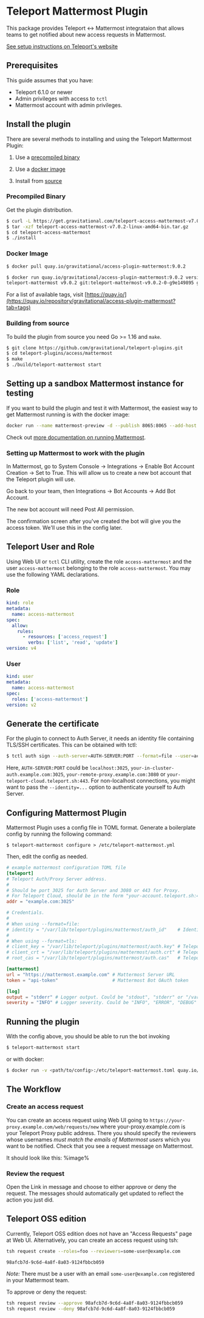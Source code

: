 # Teleport Mattermost Plugin

This package provides Teleport <-> Mattermost integrataion that allows teams to
get notified about new access requests in Mattermost.

[See setup instructions on Teleport's website](https://goteleport.com/teleport/docs/enterprise/workflow/ssh_approval_mattermost/)

## Prerequisites

This guide assumes that you have:

- Teleport 6.1.0 or newer
- Admin privileges with access to `tctl`
- Mattermost account with admin privileges.

## Install the plugin

There are several methods to installing and using the Teleport Mattermost Plugin:

1. Use a [precompiled binary](#precompiled-binary)

2. Use a [docker image](#docker-image)

3. Install from [source](#building-from-source)

### Precompiled Binary

Get the plugin distribution.

```bash
$ curl -L https://get.gravitational.com/teleport-access-mattermost-v7.0.2-linux-amd64-bin.tar.gz
$ tar -xzf teleport-access-mattermost-v7.0.2-linux-amd64-bin.tar.gz
$ cd teleport-access-mattermost
$ ./install
```

### Docker Image
```bash
$ docker pull quay.io/gravitational/access-plugin-mattermost:9.0.2
```

```bash
$ docker run quay.io/gravitational/access-plugin-mattermost:9.0.2 version
teleport-mattermost v9.0.2 git:teleport-mattermost-v9.0.2-0-g9e149895 go1.17.8
```

For a list of available tags, visit [https://quay.io/](https://quay.io/repository/gravitational/access-plugin-mattermost?tab=tags)

### Building from source

To build the plugin from source you need Go >= 1.16 and `make`.

```bash
$ git clone https://github.com/gravitational/teleport-plugins.git
$ cd teleport-plugins/access/mattermost
$ make
$ ./build/teleport-mattermost start
```

## Setting up a sandbox Mattermost instance for testing

If you want to build the plugin and test it with Mattermost, the easiest way to
get Mattermost running is with the docker image:

```bash
docker run --name mattermost-preview -d --publish 8065:8065 --add-host dockerhost:127.0.0.1 mattermost/mattermost-preview
```

Check out
[more documentation on running Mattermost](https://docs.mattermost.com/install/docker-local-machine.html).

### Setting up Mattermost to work with the plugin

In Mattermost, go to System Console -> Integrations -> Enable Bot Account
Creation -> Set to True. This will allow us to create a new bot account that the
Teleport plugin will use.

Go back to your team, then Integrations -> Bot Accounts -> Add Bot Account.

The new bot account will need Post All permission.

The confirmation screen after you've created the bot will give you the access
token. We'll use this in the config later.

## Teleport User and Role

Using Web UI or `tctl` CLI utility, create the role `access-mattermost` and the user `access-mattermost` belonging to the role `access-mattermost`. You may use the following YAML declarations.

### Role

```yaml
kind: role
metadata:
  name: access-mattermost
spec:
  allow:
    rules:
      - resources: ['access_request']
        verbs: ['list', 'read', 'update']
version: v4
```

### User

```yaml
kind: user
metadata:
  name: access-mattermost
spec:
  roles: ['access-mattermost']
version: v2
```

## Generate the certificate

For the plugin to connect to Auth Server, it needs an identity file containing TLS/SSH certificates. This can be obtained with tctl:

```bash
$ tctl auth sign --auth-server=AUTH-SERVER:PORT --format=file --user=access-mattermost --out=/var/lib/teleport/plugins/mattermost/auth_id --ttl=8760h
```

Here, `AUTH-SERVER:PORT` could be `localhost:3025`, `your-in-cluster-auth.example.com:3025`, `your-remote-proxy.example.com:3080` or `your-teleport-cloud.teleport.sh:443`. For non-localhost connections, you might want to pass the `--identity=...` option to authenticate yourself to Auth Server.

## Configuring Mattermost Plugin

Mattermost Plugin uses a config file in TOML format. Generate a boilerplate config
by running the following command:

```
$ teleport-mattermost configure > /etc/teleport-mattermost.yml
```

Then, edit the config as needed.

```TOML
# example mattermost configuration TOML file
[teleport]
# Teleport Auth/Proxy Server address.
#
# Should be port 3025 for Auth Server and 3080 or 443 for Proxy.
# For Teleport Cloud, should be in the form "your-account.teleport.sh:443".
addr = "example.com:3025"

# Credentials.
#
# When using --format=file:
# identity = "/var/lib/teleport/plugins/mattermost/auth_id"    # Identity file
#
# When using --format=tls:
# client_key = "/var/lib/teleport/plugins/mattermost/auth.key" # Teleport TLS secret key
# client_crt = "/var/lib/teleport/plugins/mattermost/auth.crt" # Teleport TLS certificate
# root_cas = "/var/lib/teleport/plugins/mattermost/auth.cas"   # Teleport CA certs

[mattermost]
url = "https://mattermost.example.com" # Mattermost Server URL
token = "api-token"                    # Mattermost Bot OAuth token

[log]
output = "stderr" # Logger output. Could be "stdout", "stderr" or "/var/lib/teleport/mattermost.log"
severity = "INFO" # Logger severity. Could be "INFO", "ERROR", "DEBUG" or "WARN".
```

## Running the plugin

With the config above, you should be able to run the bot invoking

```bash
$ teleport-mattermost start
```

or with docker:

```bash
$ docker run -v <path/to/config>:/etc/teleport-mattermost.toml quay.io/gravitational/access-plugin-mattermost:9.0.2 start
```

## The Workflow

### Create an access request

You can create an access request using Web UI going to
`https://your-proxy.example.com/web/requests/new` where your-proxy.example.com
is your Teleport Proxy public address. There you should specify the reviewers
whose usernames *must match the emails of Mattermost users* which you want to be notified.
Check that you see a request message on Mattermost.

It should look like this: %image%

### Review the request

Open the Link in message and choose to either approve or deny the request. The messages should automatically get updated to reflect the action you just did.

## Teleport OSS edition

Currently, Teleport OSS edition does not have an "Access Requests" page at Web UI. Alternatively, you can create an access request using tsh:

```bash
tsh request create --roles=foo --reviewers=some-user@example.com

98afcb7d-9c6d-4a8f-8a03-9124fbbcb059
```

*Note:* There must be a user with an email `some-user@example.com` registered in your Mattermost team.

To approve or deny the request:

```bash
tsh request review --approve 98afcb7d-9c6d-4a8f-8a03-9124fbbcb059
tsh request review --deny 98afcb7d-9c6d-4a8f-8a03-9124fbbcb059
```
